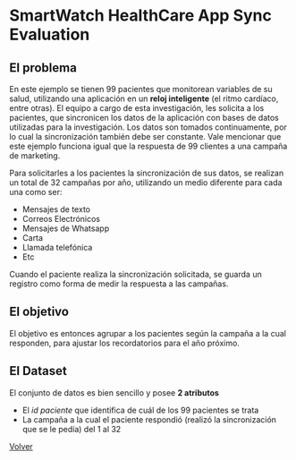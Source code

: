# SmartWatch HealthCare App Sync Evaluation

##  El problema

En este ejemplo se tienen 99 pacientes que monitorean variables de su salud, utilizando una aplicación en un **reloj inteligente** (el ritmo cardíaco, entre otras). El equipo a cargo de esta investigación, les solicita a los pacientes, que sincronicen los datos de la aplicación con bases de datos utilizadas para la investigación. Los datos son tomados continuamente, por lo cual la sincronización también debe ser constante. Vale mencionar que este ejemplo funciona igual que la respuesta de 99 clientes a una campaña de marketing.

Para solicitarles a los pacientes la sincronización de sus datos, se realizan un total de 32 campañas por año, utilizando un medio diferente para cada una como ser:
- Mensajes de texto
- Correos Electrónicos
- Mensajes de Whatsapp
- Carta
- Llamada telefónica
- Etc

Cuando el paciente realiza la sincronización solicitada, se guarda un registro como forma de medir la respuesta a las campañas.

##  El objetivo

El objetivo es entonces agrupar a los pacientes según la campaña a la cual responden, para ajustar los recordatorios para el año próximo.

##  El Dataset

El conjunto de datos es bien sencillo y posee **2 atributos**

- El *id paciente* que identifica de cuál de los 99 pacientes se trata
- La campaña a la cual el paciente respondió (realizó la sincronización que se le pedía) del 1 al 32



[Volver](./../README.md)
